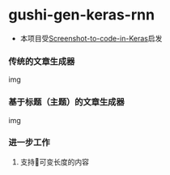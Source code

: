 # gushi-gen-keras-rnn
*  本项目受[Screenshot-to-code-in-Keras](https://github.com/emilwallner/Screenshot-to-code-in-Keras)启发

### 传统的文章生成器

img

### 基于标题（主题）的文章生成器

img


### 进一步工作
1. 支持可变长度的内容







